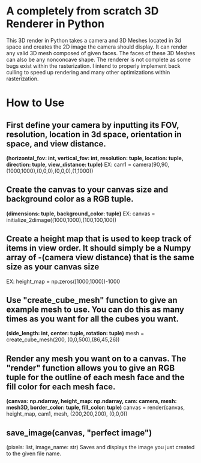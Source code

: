 # A completely from scratch 3D Renderer in Python

This 3D render in Python takes a camera and 3D Meshes located in 3d space and creates the 2D image the camera should display. It can render any valid 3D mesh composed of given faces. The faces of these 3D Meshes can also be any nonconcave shape.
The renderer is not complete as some bugs exist within the rasterization. I intend to properly implement back culling to speed up rendering and many other optimizations within rasterization. 

# How to Use

## First define your camera by inputting its FOV, resolution, location in 3d space, orientation in space, and view distance.

**(horizontal_fov: int, vertical_fov: int, resolution: tuple, location: tuple, direction: tuple, view_distance: tuple)**
EX: cam1 = camera(90,90,(1000,1000),(0,0,0),(0,0,0),(1,1000))


## Create the canvas to your canvas size and background color as a RGB tuple.

**(dimensions: tuple, background_color: tuple)**
EX: canvas = initialize_2dimage((1000,1000),(100,100,100))


## Create a height map that is used to keep track of items in view order. It should simply be a Numpy array of -(camera view distance) that is the same size as your canvas size
EX: height_map = np.zeros([1000,1000])-1000


## Use "create_cube_mesh" function to give an example mesh to use. You can do this as many times as you want for all the cubes you want.

**(side_length: int, center: tuple, rotation: tuple)**
mesh = create_cube_mesh(200, (0,0,500),(86,45,26))


## Render any mesh you want on to a canvas. The "render" function allows you to give an RGB tuple for the outline of each mesh face and the fill color for each mesh face.

**(canvas: np.ndarray, height_map: np.ndarray, cam: camera, mesh: mesh3D, border_color: tuple, fill_color: tuple)**
canvas = render(canvas, height_map, cam1, mesh, (200,200,200), (0,0,0))


## save_image(canvas, "perfect image") 

(pixels: list, image_name: str)
Saves and displays the image you just created to the given file name.
